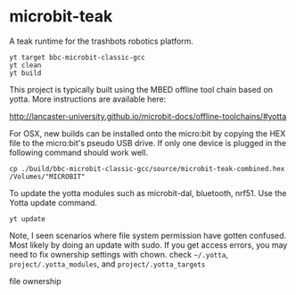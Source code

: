# microbit-teak

A teak runtime for the trashbots robotics platform.

```
yt target bbc-microbit-classic-gcc
yt clean
yt build
```

This project is typically built using the MBED offline tool chain based on yotta.
More instructions are available here:

http://lancaster-university.github.io/microbit-docs/offline-toolchains/#yotta

For OSX, new builds can be installed onto the micro:bit by copying the HEX file to the
micro:bit's pseudo USB drive. If only one device is plugged in the following command
should work well.

```
cp ./build/bbc-microbit-classic-gcc/source/microbit-teak-combined.hex /Volumes/"MICROBIT"
```

To update the yotta modules such as microbit-dal, bluetooth, nrf51. Use the Yotta update
command.
```
yt update
```
Note, I seen scenarios where file system permission have gotten confused. Most likely by doing
an update with sudo. If you get access errors, you may need to fix ownership settings with chown.
check `~/.yotta`, `project/.yotta_modules`, and `project/.yotta_targets`

file ownership  
